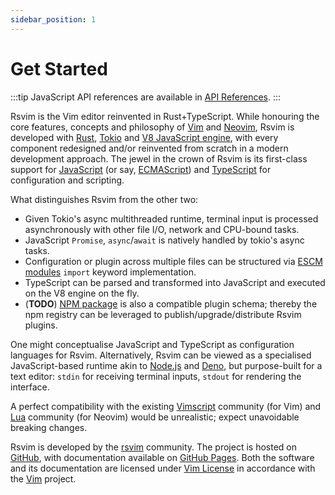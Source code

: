 ```yaml
---
sidebar_position: 1
---
```


# Get Started

:::tip
JavaScript API references are available in [API References](/docs/api/introduction).
:::

Rsvim is the Vim editor reinvented in Rust+TypeScript. While honouring the core features, concepts and philosophy of [Vim](https://www.vim.org/) and [Neovim](https://neovim.io/), Rsvim is developed with [Rust](https://www.rust-lang.org/), [Tokio](https://tokio.rs/) and [V8 JavaScript engine](https://v8.dev/), with every component redesigned and/or reinvented from scratch in a modern development approach. The jewel in the crown of Rsvim is its first-class support for [JavaScript](https://developer.mozilla.org/en-US/docs/Web/JavaScript) (or say, [ECMAScript](https://developer.mozilla.org/en-US/docs/Glossary/ECMAScript)) and [TypeScript](https://www.typescriptlang.org/) for configuration and scripting.

What distinguishes Rsvim from the other two:

- Given Tokio's async multithreaded runtime, terminal input is processed asynchronously with other file I/O, network and CPU-bound tasks.
- JavaScript `Promise`, `async`/`await` is natively handled by tokio's async tasks.
- Configuration or plugin across multiple files can be structured via [ESCM modules](https://tc39.es/ecma262/multipage/ecmascript-language-scripts-and-modules.html) `import` keyword implementation.
- TypeScript can be parsed and transformed into JavaScript and executed on the V8 engine on the fly.
- (**TODO**) [NPM package](https://www.npmjs.com/) is also a compatible plugin schema; thereby the npm registry can be leveraged to publish/upgrade/distribute Rsvim plugins.

One might conceptualise JavaScript and TypeScript as configuration languages for Rsvim. Alternatively, Rsvim can be viewed as a specialised JavaScript-based runtime akin to [Node.js](https://nodejs.org/) and [Deno](https://deno.com/), but purpose-built for a text editor: `stdin` for receiving terminal inputs, `stdout` for rendering the interface.

A perfect compatibility with the existing [Vimscript](https://en.wikipedia.org/wiki/Vimscript) community (for Vim) and [Lua](https://neovim.io/doc/user/lua.html) community (for Neovim) would be unrealistic; expect unavoidable breaking changes.

Rsvim is developed by the [rsvim](https://github.com/rsvim) community. The project is hosted on [GitHub](https://github.com/rsvim/rsvim), with documentation available on [GitHub Pages](https://rsvim.github.io/). Both the software and its documentation are licensed under [Vim License](https://github.com/rsvim/rsvim/blob/main/LICENSE.txt) in accordance with the [Vim](https://github.com/vim/vim) project.

